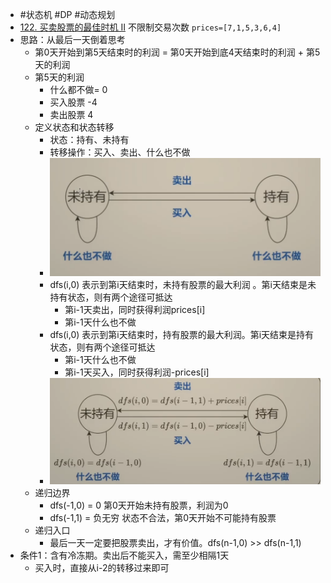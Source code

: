- #状态机 #DP #动态规划
- [122. 买卖股票的最佳时机 II](https://leetcode.cn/problems/best-time-to-buy-and-sell-stock-ii/description/) 不限制交易次数 `prices=[7,1,5,3,6,4]`
- 思路：从最后一天倒着思考
	- 第0天开始到第5天结束时的利润 = 第0天开始到底4天结束时的利润 + 第5天的利润
	- 第5天的利润
		- 什么都不做= 0
		- 买入股票 -4
		- 卖出股票 4
	- 定义状态和状态转移
		- 状态：持有、未持有
		- 转移操作：买入、卖出、什么也不做
		- ![image.png](../assets/image_1716988236840_0.png)
		- dfs(i,0) 表示到第i天结束时，未持有股票的最大利润 。第i天结束是未持有状态，则有两个途径可抵达
			- 第i-1天卖出，同时获得利润prices[i]
			- 第i-1天什么也不做
		- dfs(i,0) 表示到第i天结束时，持有股票的最大利润。第i天结束是持有状态，则有两个途径可抵达
			- 第i-1天什么也不做
			- 第i-1天买入，同时获得利润-prices[i]
		- ![image.png](../assets/image_1716988499187_0.png)
	- 递归边界
		- dfs(-1,0) = 0 第0天开始未持有股票，利润为0
		- dfs(-1,1) = 负无穷 状态不合法，第0天开始不可能持有股票
	- 递归入口
		- 最后一天一定要把股票卖出，才有价值。dfs(n-1,0) >> dfs(n-1,1)
- 条件1：含有冷冻期。卖出后不能买入，需至少相隔1天
	- 买入时，直接从i-2的转移过来即可